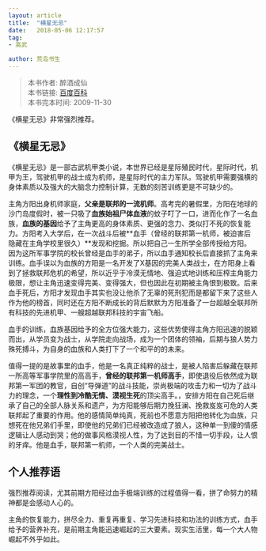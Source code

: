```yaml
---
layout: article
title:  "横星无忌"
date:   2018-05-06 12:17:57
tag:
- 高武

author: 荒岛书生
---
```


> 本书作者:  醉酒成仙  
> 本书链接:  [百度百科](https://baike.baidu.com/item/%E6%A8%AA%E6%98%9F%E6%97%A0%E5%BF%8C/3757277?fr=aladdin)  
> 本书完本时间: 2009-11-30

《横星无忌》非常强烈推荐。
<!---more--->

## 《横星无忌》
《横星无忌》是一部古武机甲类小说，本世界已经是星际殖民时代，星际时代，机甲为王，驾驶机甲的战士成为机师，是星际时代的主力军队。驾驶机甲需要强横的身体素质以及强大的大脑念力控制计算，无数的刻苦训练更是不可缺少的。

主角方阳出身机师家庭，**父亲是联邦的一流机师**。高考完的暑假里，方阳在地球的沙门岛度假时，被一只吸了**血族始祖尸体血液**的蚊子叮了一口，进而化作了一名血族，**血族的基因**给予了主角更高的身体素质、更强的念力、类似打不死的恢复能力。方阳考入大学后，在一次战斗后被**血手（曾经的联邦第一机师，被迫害后隐藏在主角学校里很久）**发现和挖掘。所以把自己一生所学全部传授给方阳。因为这所军事学院的校长曾经是血手的弟子，所以血手通知校长后直接抓了主角来训练。血手误以为血族的方阳是一名开发了X基因的完美人类战士，在方阳身上看到了拯救联邦危机的希望，所以近乎于冷漠无情地、强迫式地训练和压榨主角能力极限，想让主角迅速变得完美、变得强大，但也因此在初期被主角恨到极致。后来血手死后，方阳才发现血手其实也没让他杀了无辜的死刑犯而是都留下来了这些人作为他的榜首，同时还在方阳不断成长的背后默默为方阳准备了一台超越全联邦所有科技的先进机甲、一艘超越联邦科技的宇宙飞船。

血手的训练，血族基因给予的全方位强大能力，这些优势使得主角方阳迅速的脱颖而出，从学员变为战士，从学院走向战场，成为一个团体的领袖，后期与狼人势力殊死搏斗，为自身的血族和人类打下了一个和平的的未来。

值得一提的是故事里的血手，他是一名真正纯粹的战士，是被人陷害后躲藏在联邦一所高等军事学院里的高高手，**曾经的联邦第一机师高手**，即使退役后依然成为联邦第一军团的教官，自创“导弹道”的战斗技能，崇尚极端的攻击力和一切为了战斗力的理念，一个**理性到冷酷无情、漠视生死**的顶尖高手。，安排方阳在自己死后继承了自己的全部人脉关系和遗产，为方阳能够后期力挽狂澜、挽救岌岌可危的人类联邦起了重要的作用。他的感情简单纯真，死前也不愿意方阳把他转化为血族，只想死在他兄弟们手里，即使他的兄弟们已经被改造成了狼人，这种单一到傻的情感逻辑让人感动到哭；他的做事风格漠视人性，为了达到目的不惜一切手段，让人恨的牙痒。他是血手，联邦第一机师，一个人类的完美战士。

## 个人推荐语
强烈推荐阅读，尤其前期方阳经过血手极端训练的过程值得一看，拼了命努力的精神都是会感动人心的。

主角的恢复能力，拼尽全力、重复再重复、学习先进科技和功法的训练方式，血手给予的营养补充，是前期主角能迅速崛起的三大要素。现实生活里，每一个大人物崛起不外乎如此。

 
